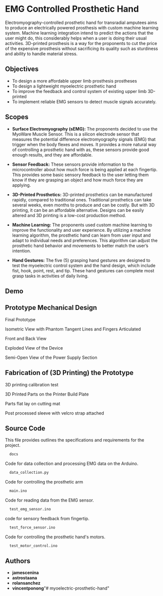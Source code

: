 
# EMG Controlled Prosthetic Hand

Electromyography-controlled prosthetic hand for transradial amputees aims to produce an electrically powered prosthesis with custom machine learning system. Machine learning integration intend to predict the actions that the user might do, this considerably helps when a user is doing their usual activities. 3D-printed prosthesis is a way for the proponents to cut the price of the expensive prosthesis without sacrificing its quality such as sturdiness and ability to handle material stress.


## Objectives

- To design a more affordable upper limb prosthesis
prostheses
- To design a lightweight myoelectric prosthetic hand
- To improve the feedback and control system of existing upper limb 3D-printed
- To implement reliable EMG sensors to detect muscle signals accurately.

## Scopes 

- **Surface Electromyography (sEMG):** The proponents decided to use the MyoWare Muscle Sensor. This is a silicon electrode sensor that measures the potential difference electromyography signals (EMG) that trigger when the body flexes and moves. It provides a more natural way of controlling a prosthetic hand with as, these sensors provide good enough results, and they are affordable.

- **Sensor Feedback:** These sensors provide information to the microcontroller about how much force is being applied at each fingertip. This provides some basic sensory feedback to the user letting them know if they are grasping an object and how much force they are applying.

- **3D-Printed Prosthetics:** 3D-printed prosthetics can be manufactured rapidly, compared to traditional ones. Traditional prosthetics can take several weeks, even months to produce and can be costly. But with 3D printing, it can be an affordable alternative. Designs can be easily altered and 3D printing is a low-cost production method.

- **Machine Learning:** The proponents used custom machine learning to improve the functionality and user experience. By utilizing a machine learning algorithm, the prosthetic hand can learn from user input and adapt to individual needs and preferences. This algorithm can adjust the prosthetic hand behavior and movements to better match the user’s intention.

- **Hand Gestures:** The five (5) grasping hand gestures are designed to test the myoelectric control system and the hand design, which include fist, hook, point, rest, and tip. These hand gestures can complete most grasp tasks in activities of daily living.

## Demo


## Prototype Mechanical Design

Final Prototype

Isometric View with Phantom Tangent Lines and Fingers Articulated

Front and Back View

Exploded View of the Device

Semi-Open View of the Power Supply Section

## Fabrication of (3D Printing) the Prototype

3D printing calibration test

3D Printed Parts on the Printer Build Plate

Parts flat lay on cutting mat

Post processed sleeve with velcro strap attached



## Source Code

This file provides outlines the specifications and requirements for the project.
```bash
  docs
```

Code for data collection and processing EMG data on the Arduino.

```bash
  data_collection.py
```
Code for controlling the prosthetic arm
```bash
  main.ino
```

Code for reading data from the EMG sensor.
```bash
  test_emg_sensor.ino
```
code for sensory feedback from fingertip.
```bash
  test_force_sensor.ino
```

Code for controlling the prosthetic hand's motors.
```bash
  test_motor_control.ino
```

## Authors

- **jamescenina**
- **astrostaana**
- **rolansanchez**
- **vincentponong**"# myoelectric-prosthetic-hand" 
